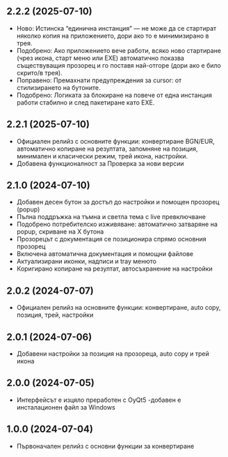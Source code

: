 ## 2.2.2 (2025-07-10)
- Ново: Истинска “единична инстанция” — не може да се стартират няколко копия на приложението, дори ако то е минимизирано в трея.
- Подобрено: Ако приложението вече работи, всяко ново стартиране (чрез икона, старт меню или EXE) автоматично показва съществуващия прозорец и го поставя най-отгоре (дори ако е било скрито/в трея).
- Поправено: Премахнати предупреждения за cursor: от стилизирането на бутоните.
- Подобрено: Логиката за блокиране на повече от една инстанция работи стабилно и след пакетиране като EXE.

## 2.2.1 (2025-07-10)
- Официален релийз с основните функции: конвертиране BGN/EUR, автоматично копиране на резултата, запомняне на позиция, минимален и класически режим, трей икона, настройки.
- Добавена функционалност за Проверка за нови версии

## 2.1.0 (2024-07-10)
- Добавен десен бутон за достъп до настройки и помощен прозорец (popup)
- Пълна поддръжка на тъмна и светла тема с live превключване
- Подобрено потребителско изживяване: автоматично затваряне на popup, скриване на X бутона
- Прозорецът с документация се позиционира спрямо основния прозорец
- Включена автоматична документация и помощни файлове
- Актуализирани иконки, надписи и tray менюто
- Коригирано копиране на резултат, автосъхранение на настройки

## 2.0.2 (2024-07-07)
- Официален релийз на основните функции: конвертиране, auto copy, позиция, трей, настройки

## 2.0.1 (2024-07-06)
- Добавени настройки за позиция на прозореца, auto copy и трей икона

## 2.0.0 (2024-07-05)
- Интерфейсът е изцяло преработен с OyQt5
-добавен е инсталационен файл за Windows

## 1.0.0 (2024-07-04)
- Първоначален релийз с основни функции за конвертиране